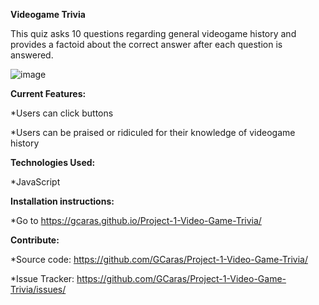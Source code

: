 **Videogame Trivia** 

This quiz asks 10 questions regarding general videogame history and provides a factoid about the correct answer after each question is answered.

![image](https://user-images.githubusercontent.com/52478158/64027412-a6cdda00-cb0e-11e9-9ba0-95fcdf6b107f.png)

**Current Features:**

*Users can click buttons

*Users can be praised or ridiculed for their knowledge of videogame history

**Technologies Used:**

*JavaScript

**Installation instructions:**

*Go to https://gcaras.github.io/Project-1-Video-Game-Trivia/
  
**Contribute:**

*Source code: https://github.com/GCaras/Project-1-Video-Game-Trivia/
  
*Issue Tracker: https://github.com/GCaras/Project-1-Video-Game-Trivia/issues/
 
